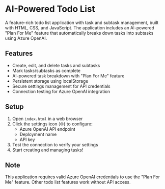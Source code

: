 # AI-Powered Todo List

A feature-rich todo list application with task and subtask management, built with HTML, CSS, and JavaScript. The application includes an AI-powered "Plan For Me" feature that automatically breaks down tasks into subtasks using Azure OpenAI.

## Features

- Create, edit, and delete tasks and subtasks
- Mark tasks/subtasks as complete
- AI-powered task breakdown with "Plan For Me" feature
- Persistent storage using localStorage
- Secure settings management for API credentials
- Connection testing for Azure OpenAI integration

## Setup

1. Open `index.html` in a web browser
2. Click the settings icon (⚙️) to configure:
   - Azure OpenAI API endpoint
   - Deployment name
   - API key
3. Test the connection to verify your settings
4. Start creating and managing tasks!

## Note

This application requires valid Azure OpenAI credentials to use the "Plan For Me" feature. Other todo list features work without API access.